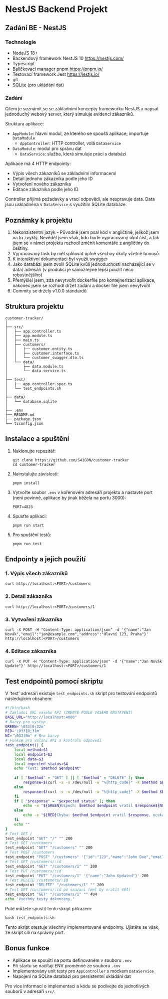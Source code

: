 # NestJS Backend Projekt

## Zadání BE - NestJS

### Technologie
* NodeJS 18+
* Backendový framework NestJS 10 https://nestjs.com/
* Typescript
* Balíčkovací manager pnpm https://pnpm.io/
* Testovací framework Jest https://jestjs.io/
* git
* SQLite (pro ukládání dat)

### Zadání
Cílem je seznámit se se základními koncepty frameworku NestJS a napsat jednoduchý webový server, který simuluje evidenci zákazníků.

Struktura aplikace:
* `AppModule`: hlavní modul, ze kterého se spouští aplikace, importuje `DataModule`
   * `AppController`: HTTP controller, volá `DataService`
* `DataModule`: modul pro správu dat
   * `DataService`: služba, která simuluje práci s databází

Aplikace má 4 HTTP endpointy:
* Výpis všech zákazníků se základními informacemi
* Detail jednoho zákazníka podle jeho ID
* Vytvoření nového zákazníka
* Editace zákazníka podle jeho ID

Controller přijímá požadavky a vrací odpovědi, ale nespravuje data. Data jsou uskladněna v `DataService` s využitím SQLite databáze.

## Poznámky k projektu
1. Nekonzistentní jazyk - Původně jsem psal kód v angličtině, jelikož jsem na to zvyklý. Nevěděl jsem však, kdo bude vypracovaný úkol číst, a tak jsem se v rámci projektu rozhodl změnit komentáře z angličtiny do češtiny.
2. Vypracovaný task by měl splňovat úplně všechny úkoly včetně bonusů
3. K interaktivní dokumentaci byl využit swagger
4. Jako databázi jsem zvolil SQLite kvůli jednoduchosti nacházející se v data/ adresáři (v produkci je samozřejmě lepší použít něco robustnějšího)
5. Přemýšlel jsem, zda nevytvořit dockerfile pro kontejnerizaci aplikace, nakonec jsem se rozhodl držet zadání a docker file jsem nevytvořil
6. Commity se držely v1.0.0 standardů

## Struktura projektu

```
customer-tracker/
│
├── src/
│   ├── app.controller.ts
│   ├── app.module.ts
│   ├── main.ts
│   ├── customers/
│   │   ├── customer.entity.ts
│   │   ├── customer.interface.ts
│   │   └── customer_swagger.dto.ts
│   └── data/
│       ├── data.module.ts
│       └── data.service.ts
│
├── test/
│   ├── app.controller.spec.ts
│   └── test_endpoints.sh
│
├── data/
│   └── database.sqlite
│
├── .env
├── README.md
├── package.json
└── tsconfig.json
```

## Instalace a spuštění

1. Naklonujte repozitář:
   ```
   git clone https://github.com/S41G0N/customer-tracker
   cd customer-tracker
   ```

2. Nainstalujte závislosti:
   ```
   pnpm install
   ```

3. Vytvořte soubor `.env` v kořenovém adresáři projektu a nastavte port (není povinné, aplikace by jinak běžela na portu 3000):
   ```
   PORT=4823
   ```

4. Spusťte aplikaci:
   ```
   pnpm run start
   ```

5. Pro spuštění testů:
   ```
   pnpm run test
   ```

## Endpointy a jejich použití

### 1. Výpis všech zákazníků
```
curl http://localhost:<PORT>/customers
```

### 2. Detail zákazníka
```
curl http://localhost:<PORT>/customers/1
```

### 3. Vytvoření zákazníka
```
curl -X POST -H "Content-Type: application/json" -d '{"name":"Jan Novák","email":"jan@example.com","address":"Hlavní 123, Praha"}' http://localhost:<PORT>/customers
```

### 4. Editace zákazníka
```
curl -X PUT -H "Content-Type: application/json" -d '{"name":"Jan Novák Update"}' http://localhost:<PORT>/customers/1
```

## Test endpointů pomocí skriptu

V 'test' adresáři existuje `test_endpoints.sh` skript pro testování endpointů následujícím obsahem:

```bash
#!/bin/bash
# Zakladni URL vaseho API (ZMENTE PODLE VASEHO NASTAVENI)
BASE_URL="http://localhost:4000"
# Barvy pro vystup
GREEN='\033[0;32m'
RED='\033[0;31m'
NC='\033[0m' # Bez barvy
# Funkce pro volani API a kontrolu odpovedi
test_endpoint() {
    local method=$1
    local endpoint=$2
    local data=$3
    local expected_status=$4
    echo "Test: $method $endpoint"
    
    if [ "$method" = "GET" ] || [ "$method" = "DELETE" ]; then
        response=$(curl -s -o /dev/null -w "%{http_code}" -X $method $BASE_URL$endpoint)
    else
        response=$(curl -s -o /dev/null -w "%{http_code}" -X $method $BASE_URL$endpoint -H "Content-Type: application/json" -d "$data")
    fi
    if [ "$response" = "$expected_status" ]; then
        echo -e "${GREEN}Uspech: $method $endpoint vratil $response${NC}"
    else
        echo -e "${RED}Chyba: $method $endpoint vratil $response, ocekavano $expected_status${NC}"
    fi
    echo ""
}
# Test GET /
test_endpoint "GET" "/" "" 200
# Test GET /customers
test_endpoint "GET" "/customers" "" 200
# Test POST /customers
test_endpoint "POST" "/customers" '{"id":"123","name":"John Doe","email":"john@example.com","address":"123 Main St"}' 201
# Test GET /customers/:id
test_endpoint "GET" "/customers/1" "" 200
# Test PUT /customers/:id
test_endpoint "PUT" "/customers/1" '{"name":"John Updated"}' 200
# Test DELETE /customers/:id
test_endpoint "DELETE" "/customers/1" "" 200
# Test GET /customers/:id po smazani (mel by vratit 404)
test_endpoint "GET" "/customers/1" "" 404
echo "Vsechny testy dokonceny."
```

Poté můžete spustit tento skript příkazem:

```
bash test_endpoints.sh
```

Tento skript otestuje všechny implementované endpointy. Ujistěte se však, že skript cílí na správný port.

## Bonus funkce

- Aplikace se spouští na portu definovaném v souboru `.env`
- Při startu se načítají ENV proměnné ze souboru `.env`
- Implementovány unit testy pro `AppController` s mockem `DataService`
- Napojení na SQLite databázi pro persistentní ukládání dat

Pro více informací o implementaci a kódu se podívejte do jednotlivých souborů v adresáři `src/`.

